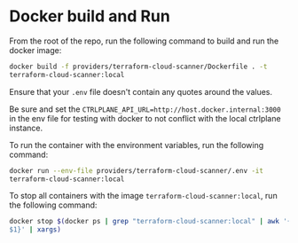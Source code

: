 # Docker build and Run

From the root of the repo, run the following command to build and run the
docker image:

```bash
docker build -f providers/terraform-cloud-scanner/Dockerfile . -t
terraform-cloud-scanner:local
```

Ensure that your `.env` file doesn't contain any quotes around the values.

Be sure and set the `CTRLPLANE_API_URL=http://host.docker.internal:3000` in the
env file for testing with docker to not conflict with the local ctrlplane
instance.

To run the container with the environment variables, run the following
command:

```bash
docker run --env-file providers/terraform-cloud-scanner/.env -it
terraform-cloud-scanner:local
```

To stop all containers with the image `terraform-cloud-scanner:local`, run the
following command:

```bash
docker stop $(docker ps | grep "terraform-cloud-scanner:local" | awk '{print
$1}' | xargs)
```
